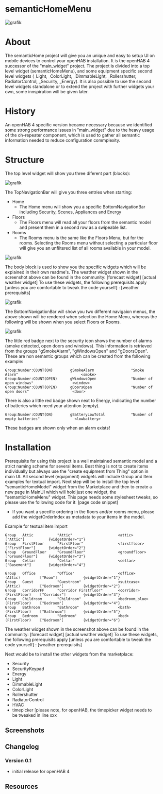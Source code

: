 # semanticHomeMenu
![grafik](https://github.com/hmerk/semanticHomeMenu/blob/main/screenshots/semanticHomeWidget.jpg)
# About
The semanticHome project will give you an unique and easy to setup UI on mobile devices to control your openHAB installation. It is the openHAB 4 successor of the "main_widget" project.
The project is divided into a top level widget (semanticHomeMenu), and some equipment specific second level widgets (_Light, _ColorLight, _DimmableLight, _Rollershutter, RadiatorControl, _Security, _Energy).
It is also possible to use the second level widgets standalone or to extend the project with further widgets your own, some innspiration will be given later.

# History
An openHAB 4 specific version became necessary because we identified some strong performance issues in "main_widget" due to the heavy usage of the oh-repeater component, which is used to gather all semantic information needed to reduce configuration commplexity.

# Structure
The top level widget will show you three diferent part (blocks):

![grafik](https://github.com/hmerk/semanticHomeMenu/blob/main/screenshots/TopNavigationBar.jpg)

The TopNavigationBar will give you three entries when starting:
- Home
  - The Home menu will show you a specific BottomNavigationBar including Security, Scenes, Appliances and Energy
- Floors
  - The Floors menu will read all your floors from the semantic model and present them in a second row as a swipeable list.
- Rooms
  - The Rooms menu is the same like the Floors Menu, but for the rooms. Selecting the Rooms menu without selecting a particular floor will give you an unfiltered list of all rooms available in your model.
   
![grafik](https://github.com/hmerk/semanticHomeMenu/blob/main/screenshots/WeatherWidgets.jpg)

The body block is used to show you the specific widgets which will be explained in their own readme's.
The weather widget shown in the screenshot above can be found in the community:
[forecast widget]
[actual weather widget]
To use these widgets, the following prerequisits apply [unless you are comfortable to tweak the code yourself] :
[weather prerequisits]


  
![grafik](https://github.com/hmerk/semanticHomeMenu/blob/main/screenshots/BottomNavigationBar.jpg)

The BottomNavigationBar will show you two different navigaion menus, the above shown will be rendered when selection the Home Menu, whereas the following will be shown when you select Floors or Rooms.

![grafik](https://github.com/hmerk/semanticHomeMenu/blob/main/screenshots/BottomNavigationBar2.jpg)

 The little red badge next to the security icon shows the number of alarms (smoke detected, open doors and windows). This information is retrieved from the groups "gSmokeAlarm", "gWindowsOpen" and "gDoorsOpen". These are non semantic groups which can be created from the following example:

```csv
Group:Number:COUNT(ON)        gSmokeAlarm                 "Smoke Alarm"                             <smoke>
Group:Number:COUNT(OPEN)      gWindowsOpen                "Number of open windows"                  <window>                      
Group:Number:COUNT(OPEN)      gDoorsOpen                  "Number of open doors"                    <door>                     
```
There is also a little red badge shown next to Energy, indicating the number of batteries which need your attention (empty).
```csv
Group:Number:COUNT(ON)        gBatteryLowTotal            "Number of empty batteries"                <lowbattery>
```
These badges are shown only when an alarm exists!

# Installation
Prerequisite for using this project is a well maintained semantic model and a strict naming scheme for several items. Best thing is not to create items individually but always use the "create equipment from Thing" option in main UI. All second level (equipment) widgets will include Group and Item examples for textual import. 
Next step will be to install the top level "semanticHomeModel" widget from the Marketplace and then to create a new page in MainUI which will hold just one widget, the "semanticHomeMenu" widget. This page needs some stylesheet tweaks, so please use the following code for it:
[page code snippet]

- If you want a specific ordering in the floors and/or rooms menu, please add the widgetOrderIndex as metadata to your items in the model.

Example for textual item import
```csv
Group   Attic           "Attic"                     <attic>                             ["Attic"]           {widgetOrder="1"}
Group   FirstFloor      "FirstFloor"                <firstfloor>                        ["FirstFloor"]      {widgetOrder="2"}
Group   GroundFloor     "GroundFloor"               <groundfloor>                       ["GroundFloor"]     {widgetOrder="3"}
Group   Cellar          "Cellar"                    <cellar>                            ["Basement"]        {widgetOrder="4"}

Group   Office          "Office"                    <office>            (Attic)         ["Room"]            {widgetOrder="1"}
Group   Guest           "Guestroom"                 <suitcase>          (Attic)         ["Bedroom"]         {widgetOrder="2"}
Group   CorridorFF      "Corridor Firstfloor"       <corridor>          (FirstFloor)    ["Corridor"]        {widgetOrder="3"}
Group   Childroom       "Childroom"                 <bedroom_blue>      (FirstFloor)    ["Bedroom"]         {widgetOrder="4"}
Group   Bathroom        "Bathroom"                  <bath>              (FirstFloor)    ["Bathroom"]        {widgetOrder="5"}
Group   Bedroom         "Bedroom"                   <bed>               (FirstFloor)    ["Bedroom"]         {widgetOrder="6"}
```
The weather widget shown in the screenshot above can be found in the community:
[forecast widget]
[actual weather widget]
To use these widgets, the following prerequisits apply [unless you are comfortable to tweak the code yourself] :
[weather prerequisits]

Next would be to install the other widgets from the marketplace:
- Security
- SecurityKeypad
- Energy
- Light
- DimmableLight
- ColorLight
- Rollershutter
- RadiatorControl
- HVAC
- timepicker [please note, for openHAB, the timepicker widget needs to be tweaked  in line xxx

## Screenshots

## Changelog

### Version 0.1
- initial release for openHAB 4

## Resources
